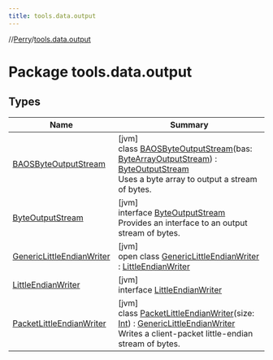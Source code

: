 ```yaml
---
title: tools.data.output
---
```

//[Perry](../../index.html)/[tools.data.output](index.html)



# Package tools.data.output



## Types


| Name | Summary |
|---|---|
| [BAOSByteOutputStream](-b-a-o-s-byte-output-stream/index.html) | [jvm]<br>class [BAOSByteOutputStream](-b-a-o-s-byte-output-stream/index.html)(bas: [ByteArrayOutputStream](https://docs.oracle.com/javase/8/docs/api/java/io/ByteArrayOutputStream.html)) : [ByteOutputStream](-byte-output-stream/index.html)<br>Uses a byte array to output a stream of bytes. |
| [ByteOutputStream](-byte-output-stream/index.html) | [jvm]<br>interface [ByteOutputStream](-byte-output-stream/index.html)<br>Provides an interface to an output stream of bytes. |
| [GenericLittleEndianWriter](-generic-little-endian-writer/index.html) | [jvm]<br>open class [GenericLittleEndianWriter](-generic-little-endian-writer/index.html) : [LittleEndianWriter](-little-endian-writer/index.html) |
| [LittleEndianWriter](-little-endian-writer/index.html) | [jvm]<br>interface [LittleEndianWriter](-little-endian-writer/index.html) |
| [PacketLittleEndianWriter](-packet-little-endian-writer/index.html) | [jvm]<br>class [PacketLittleEndianWriter](-packet-little-endian-writer/index.html)(size: [Int](https://kotlinlang.org/api/latest/jvm/stdlib/kotlin/-int/index.html)) : [GenericLittleEndianWriter](-generic-little-endian-writer/index.html)<br>Writes a client-packet little-endian stream of bytes. |

